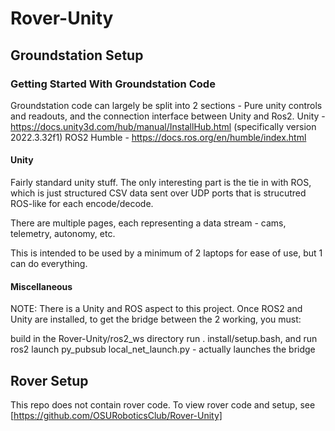 # Rover-Unity
## Groundstation Setup

### Getting Started With Groundstation Code
Groundstation code can largely be split into 2 sections - Pure unity controls and readouts, and the connection interface between Unity and Ros2.
Unity - https://docs.unity3d.com/hub/manual/InstallHub.html (specifically version 2022.3.32f1)
ROS2 Humble - https://docs.ros.org/en/humble/index.html

#### Unity 
Fairly standard unity stuff. The only interesting part is the tie in with ROS, which is just structured CSV data sent over UDP ports that is strucutred ROS-like for each encode/decode.

There are multiple pages, each representing a data stream - cams, telemetry, autonomy, etc.

This is intended to be used by a minimum of 2 laptops for ease of use, but 1 can do everything.

#### Miscellaneous
NOTE: There is a Unity and ROS aspect to this project. Once ROS2 and Unity are installed, to get the bridge between the 2 working, you must:

build in the Rover-Unity/ros2_ws directory 
run . install/setup.bash, and run 
ros2 launch py_pubsub local_net_launch.py - actually launches the bridge

## Rover Setup
This repo does not contain rover code. To view rover code and setup, see [https://github.com/OSURoboticsClub/Rover-Unity]
